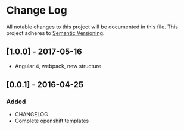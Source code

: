 # Change Log
All notable changes to this project will be documented in this file.
This project adheres to [Semantic Versioning](http://semver.org/).
## [1.0.0] - 2017-05-16
- Angular 4, webpack, new structure

## [0.0.1] - 2016-04-25
### Added
- CHANGELOG
- Complete openshift templates
